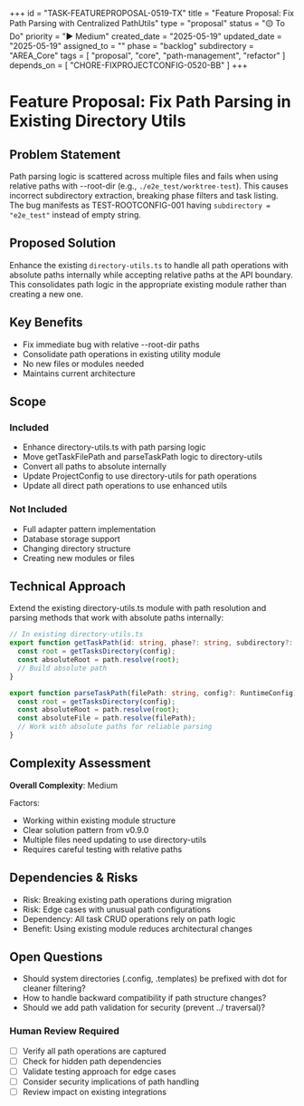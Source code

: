 +++
id = "TASK-FEATUREPROPOSAL-0519-TX"
title = "Feature Proposal: Fix Path Parsing with Centralized PathUtils"
type = "proposal"
status = "🟡 To Do"
priority = "▶️ Medium"
created_date = "2025-05-19"
updated_date = "2025-05-19"
assigned_to = ""
phase = "backlog"
subdirectory = "AREA_Core"
tags = [ "proposal", "core", "path-management", "refactor" ]
depends_on = [ "CHORE-FIXPROJECTCONFIG-0520-BB" ]
+++

# Feature Proposal: Fix Path Parsing in Existing Directory Utils

## Problem Statement
Path parsing logic is scattered across multiple files and fails when using relative paths with --root-dir (e.g., `./e2e_test/worktree-test`). This causes incorrect subdirectory extraction, breaking phase filters and task listing. The bug manifests as TEST-ROOTCONFIG-001 having `subdirectory = "e2e_test"` instead of empty string.

## Proposed Solution
Enhance the existing `directory-utils.ts` to handle all path operations with absolute paths internally while accepting relative paths at the API boundary. This consolidates path logic in the appropriate existing module rather than creating a new one.

## Key Benefits
- Fix immediate bug with relative --root-dir paths
- Consolidate path operations in existing utility module
- No new files or modules needed
- Maintains current architecture

## Scope
### Included
- Enhance directory-utils.ts with path parsing logic
- Move getTaskFilePath and parseTaskPath logic to directory-utils
- Convert all paths to absolute internally
- Update ProjectConfig to use directory-utils for path operations
- Update all direct path operations to use enhanced utils

### Not Included
- Full adapter pattern implementation
- Database storage support
- Changing directory structure
- Creating new modules or files

## Technical Approach
Extend the existing directory-utils.ts module with path resolution and parsing methods that work with absolute paths internally:

```typescript
// In existing directory-utils.ts
export function getTaskPath(id: string, phase?: string, subdirectory?: string, config?: RuntimeConfig): string {
  const root = getTasksDirectory(config);
  const absoluteRoot = path.resolve(root);
  // Build absolute path
}

export function parseTaskPath(filePath: string, config?: RuntimeConfig): { phase?: string; subdirectory?: string } {
  const root = getTasksDirectory(config);
  const absoluteRoot = path.resolve(root);
  const absoluteFile = path.resolve(filePath);
  // Work with absolute paths for reliable parsing
}
```

## Complexity Assessment
**Overall Complexity**: Medium

Factors:
- Working within existing module structure
- Clear solution pattern from v0.9.0
- Multiple files need updating to use directory-utils
- Requires careful testing with relative paths

## Dependencies & Risks
- Risk: Breaking existing path operations during migration
- Risk: Edge cases with unusual path configurations
- Dependency: All task CRUD operations rely on path logic
- Benefit: Using existing module reduces architectural changes

## Open Questions
- Should system directories (.config, .templates) be prefixed with dot for cleaner filtering?
- How to handle backward compatibility if path structure changes?
- Should we add path validation for security (prevent ../ traversal)?

### Human Review Required
- [ ] Verify all path operations are captured
- [ ] Check for hidden path dependencies
- [ ] Validate testing approach for edge cases
- [ ] Consider security implications of path handling
- [ ] Review impact on existing integrations
